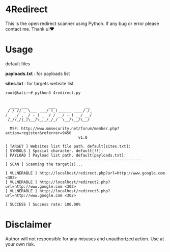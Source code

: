 # 4Redirect

This is the open redirect scanner using Python. If any bug or error please contact me. Thank u!❤️

# Usage
default files

**payloads.txt** : for payloads list

**sites.txt** : for targets website list

```
root@kali:~# python3 4redirect.py


  ____ ___         ___             __ 
 / / // _ \___ ___/ (_)______ ____/ /_
/_  _/ , _/ -_) _  / / __/ -_) __/ __/
 /_//_/|_|\__/\_,_/_/_/  \__/\__/\__/

  MSF: http://www.mmsecurity.net/forum/member.php?action=register&referrer=9450
		                 		v1.0 
    
[ TARGET ] Websites list file path. default[sites.txt]: 
[ SYMBOLS ] Special character. default[!!]: 
[ PAYLOAD ] Payload list path. default[payloads.txt]: 
------------------------------------------------------------
[ SCAN ] Scanning the target(s)...

[ VULNERABLE ] http://localhost/redirect.php?url=http://www.google.com <302>
[ VULNERABLE ] http://localhost/redirect2.php?url=http://www.google.com <302>
[ VULNERABLE ] http://localhost/redirect3.php?url=http://www.google.com <302>

[ SUCCESS ] Success rate: 100.00%

```

# Disclaimer

Author will not responsible for any misuses and unauthorized action. Use at your own risk.
